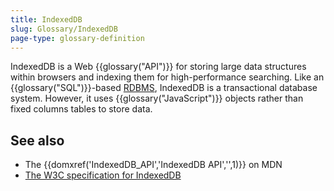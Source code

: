 ```yaml
---
title: IndexedDB
slug: Glossary/IndexedDB
page-type: glossary-definition
---
```


IndexedDB is a Web {{glossary("API")}} for storing large data structures within browsers and indexing them for high-performance searching. Like an {{glossary("SQL")}}-based [RDBMS](https://en.wikipedia.org/wiki/Relational_database_management_system), IndexedDB is a transactional database system. However, it uses {{glossary("JavaScript")}} objects rather than fixed columns tables to store data.

## See also

- The {{domxref('IndexedDB_API','IndexedDB API','',1)}} on MDN
- [The W3C specification for IndexedDB](https://w3c.github.io/IndexedDB/)
